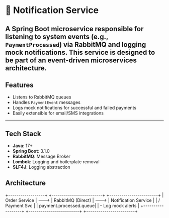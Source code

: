 # 📢 Notification Service

A Spring Boot microservice responsible for listening to system events (e.g., `PaymentProcessed`) via RabbitMQ and logging mock notifications. This service is designed to be part of an event-driven microservices architecture.
---
## Features

- Listens to RabbitMQ queues
- Handles `PaymentEvent` messages
- Logs mock notifications for successful and failed payments
- Easily extensible for email/SMS integrations

---

## Tech Stack

- **Java**: 17+
- **Spring Boot**: 3.1.0
- **RabbitMQ**: Message Broker
- **Lombok**: Logging and boilerplate removal
- **SLF4J**: Logging abstraction

## Architecture

+------------------+       +-------------------------+       +------------------------+
|  Order Service   | --->  |   RabbitMQ (Direct)     | --->  |  Notification Service  |
|  / Payment Svc   |       |  payment.processed.queue|       |   - Log mock alerts    |
+------------------+       +-------------------------+       +------------------------+


